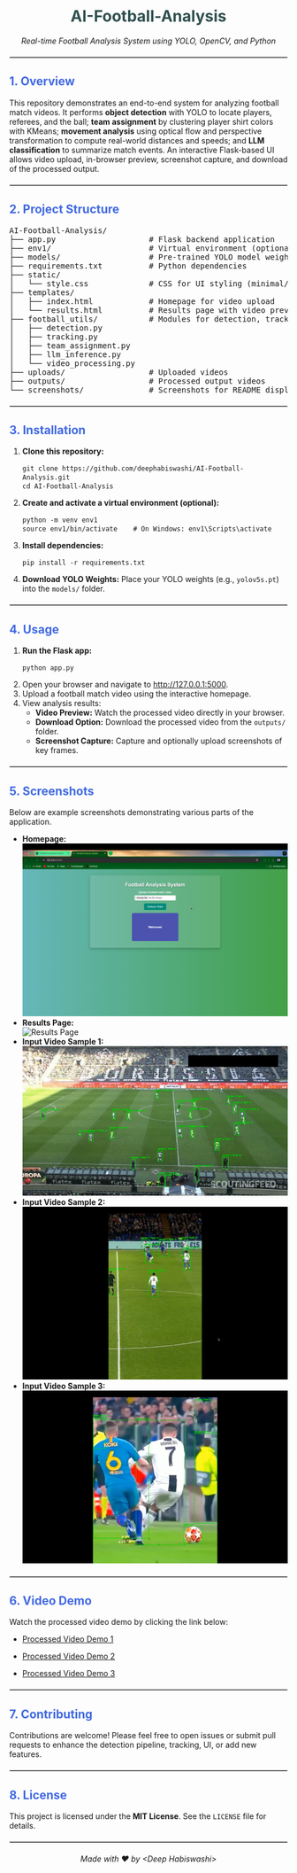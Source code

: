 <h1 style="color: #2F4F4F; text-align:center;"><b>AI-Football-Analysis</b></h1>
<p style="text-align:center;"><em>Real-time Football Analysis System using YOLO, OpenCV, and Python</em></p>
<hr style="border: 1px solid #ccc; margin: 20px 0;" />
<h2 style="color:#4169E1;">1. Overview</h2>
<p>This repository demonstrates an end-to-end system for analyzing football match videos. It performs <strong>object detection</strong> with YOLO to locate players, referees, and the ball; <strong>team assignment</strong> by clustering player shirt colors with KMeans; <strong>movement analysis</strong> using optical flow and perspective transformation to compute real-world distances and speeds; and <strong>LLM classification</strong> to summarize match events. An interactive Flask-based UI allows video upload, in-browser preview, screenshot capture, and download of the processed output.</p>
<hr style="border: 1px solid #ccc; margin: 20px 0;" />
<h2 style="color:#4169E1;">2. Project Structure</h2>
<pre>
AI-Football-Analysis/
├── app.py                    # Flask backend application
├── env1/                     # Virtual environment (optional)
├── models/                   # Pre-trained YOLO model weights (e.g., yolov5s.pt)
├── requirements.txt          # Python dependencies
├── static/
│   └── style.css             # CSS for UI styling (minimal/inline styling used in README)
├── templates/
│   ├── index.html            # Homepage for video upload
│   └── results.html          # Results page with video preview, download, and screenshot capture
├── football_utils/           # Modules for detection, tracking, team assignment, LLM inference, and video processing
│   ├── detection.py
│   ├── tracking.py
│   ├── team_assignment.py
│   ├── llm_inference.py
│   └── video_processing.py
├── uploads/                  # Uploaded videos
├── outputs/                  # Processed output videos
└── screenshots/              # Screenshots for README display
</pre>
<hr style="border: 1px solid #ccc; margin: 20px 0;" />
<h2 style="color:#4169E1;">3. Installation</h2>
<ol>
  <li><strong>Clone this repository:</strong>
    <pre><code>git clone https://github.com/deephabiswashi/AI-Football-Analysis.git
cd AI-Football-Analysis</code></pre>
  </li>
  <li><strong>Create and activate a virtual environment (optional):</strong>
    <pre><code>python -m venv env1
source env1/bin/activate    # On Windows: env1\Scripts\activate</code></pre>
  </li>
  <li><strong>Install dependencies:</strong>
    <pre><code>pip install -r requirements.txt</code></pre>
  </li>
  <li><strong>Download YOLO Weights:</strong> Place your YOLO weights (e.g., <code>yolov5s.pt</code>) into the <code>models/</code> folder.</li>
</ol>
<hr style="border: 1px solid #ccc; margin: 20px 0;" />
<h2 style="color:#4169E1;">4. Usage</h2>
<ol>
  <li><strong>Run the Flask app:</strong>
    <pre><code>python app.py</code></pre>
  </li>
  <li>Open your browser and navigate to <a href="http://127.0.0.1:5000" target="_blank">http://127.0.0.1:5000</a>.</li>
  <li>Upload a football match video using the interactive homepage.</li>
  <li>View analysis results:
    <ul>
      <li><strong>Video Preview:</strong> Watch the processed video directly in your browser.</li>
      <li><strong>Download Option:</strong> Download the processed video from the <code>outputs/</code> folder.</li>
      <li><strong>Screenshot Capture:</strong> Capture and optionally upload screenshots of key frames.</li>
    </ul>
  </li>
</ol>
<hr style="border: 1px solid #ccc; margin: 20px 0;" />
<h2 style="color:#4169E1;">5. Screenshots</h2>
<p>Below are example screenshots demonstrating various parts of the application.</p>
<ul>
  <li><strong>Homepage:</strong><br /><img src="screenshots/homepage.png" alt="Homepage" style="max-width:100%;"/></li>
  <li><strong>Results Page:</strong><br /><img src="screenshots/results-page.png" alt="Results Page" style="max-width:100%;"/></li>
  <li><strong>Input Video Sample 1:</strong><br /><img src="screenshots/input_video 1.png" alt="Input Video 1" style="max-width:100%;"/></li>
  <li><strong>Input Video Sample 2:</strong><br /><img src="screenshots/input_video 2.png" alt="Input Video 2" style="max-width:100%;"/></li>
  <li><strong>Input Video Sample 3:</strong><br /><img src="screenshots/input_video 3.png" alt="Input Video 3" style="max-width:100%;"/></li>
</ul>
<hr style="border: 1px solid #ccc; margin: 20px 0;" />
<h2 style="color:#4169E1;">6. Video Demo</h2>
<p>Watch the processed video demo by clicking the link below:</p>
<ul>
  <li><a href="outputs/processed_video1.mp4" target="_blank">Processed Video Demo 1</a></li>
</ul>
<ul>
  <li><a href="outputs/processed_video2.mp4" target="_blank">Processed Video Demo 2</a></li>
</ul>
<ul>
  <li><a href="outputs/processed_video3.mp4" target="_blank">Processed Video Demo 3</a></li>
</ul>
<hr style="border: 1px solid #ccc; margin: 20px 0;" />
<h2 style="color:#4169E1;">7. Contributing</h2>
<p>Contributions are welcome! Please feel free to open issues or submit pull requests to enhance the detection pipeline, tracking, UI, or add new features.</p>
<hr style="border: 1px solid #ccc; margin: 20px 0;" />
<h2 style="color:#4169E1;">8. License</h2>
<p>This project is licensed under the <strong>MIT License</strong>. See the <code>LICENSE</code> file for details.</p>
<hr style="border: 1px solid #ccc; margin: 20px 0;" />
<p style="text-align:center;"><em>Made with ❤️ by &lt;Deep Habiswashi&gt;</em></p>
